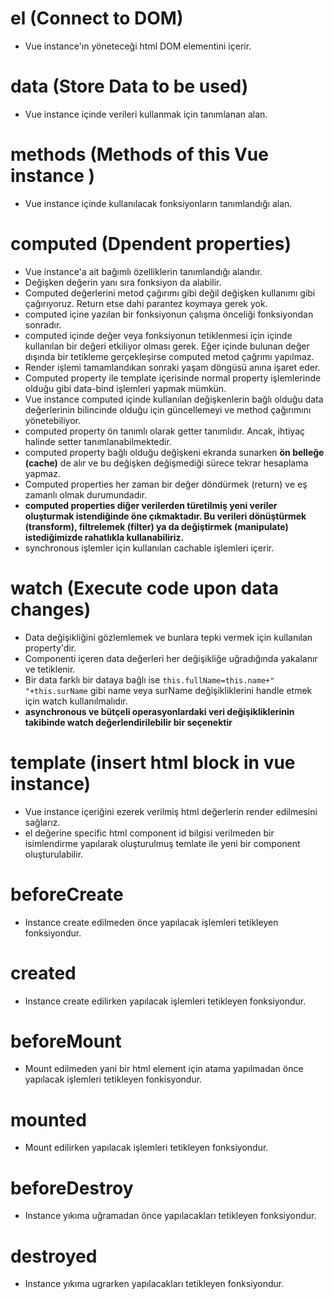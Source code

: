 # **el** (Connect to DOM)
- Vue instance'ın yöneteceği html DOM elementini içerir.

# **data** (Store Data to be used)
- Vue instance içinde verileri kullanmak için tanımlanan alan.

# **methods** (Methods of this Vue instance )
- Vue instance içinde kullanılacak fonksiyonların tanımlandığı alan.

# **computed** (Dpendent properties)
- Vue instance'a ait bağımlı özelliklerin tanımlandığı alandır.
- Değişken değerin yanı sıra fonksiyon da alabilir.
- Computed değerlerini metod çağırımı gibi değil değişken kullanımı gibi çağırıyoruz. Return etse dahi parantez koymaya gerek yok.
- computed içine yazılan bir fonksiyonun çalışma önceliği fonksiyondan sonradır.
- computed içinde değer veya fonksiyonun tetiklenmesi için içinde kullanılan bir değeri etkiliyor olması gerek. Eğer içinde bulunan değer dışında bir tetikleme gerçekleşirse computed metod çağrımı yapılmaz.
- Render işlemi tamamlandıkan sonraki yaşam döngüsü anına işaret eder.
- Computed property ile template içerisinde normal property işlemlerinde olduğu gibi data-bind işlemleri yapmak mümkün.
- Vue instance computed içinde kullanılan değişkenlerin bağlı olduğu data değerlerinin bilincinde olduğu için güncellemeyi ve method çağırımını yönetebiliyor.
- computed property ön tanımlı olarak getter tanımlıdır. Ancak, ihtiyaç halinde setter tanımlanabilmektedir.
- computed property bağlı olduğu değişkeni ekranda sunarken **ön belleğe (cache)** de alır ve bu değişken değişmediği sürece tekrar hesaplama yapmaz.
- Computed properties her zaman bir değer döndürmek (return) ve eş zamanlı olmak durumundadır.
- **computed properties diğer verilerden türetilmiş yeni veriler oluşturmak istendiğinde öne çıkmaktadır. Bu verileri dönüştürmek (transform), filtrelemek (filter) ya da değiştirmek (manipulate) istediğimizde rahatlıkla kullanabiliriz.**
- synchronous işlemler için kullanılan cachable işlemleri içerir.

# **watch** (Execute code upon data changes)
- Data değişikliğini gözlemlemek ve bunlara tepki vermek için kullanılan property'dir.
- Componenti içeren data değerleri her değişikliğe uğradığında yakalanır ve tetiklenir.
- Bir data farklı bir dataya bağlı ise `this.fullName=this.name+" "+this.surName` gibi name veya surName değişikliklerini handle etmek için watch kullanılmalıdır.
- **asynchronous ve bütçeli operasyonlardaki veri değişikliklerinin takibinde watch değerlendirilebilir bir seçenektir**

# **template** (insert html block in vue instance)
- Vue instance içeriğini ezerek verilmiş html değerlerin render edilmesini sağlarız.
- el değerine specific html component id bilgisi verilmeden bir isimlendirme yapılarak oluşturulmuş temlate ile yeni bir component oluşturulabilir.

# **beforeCreate**
- Instance create edilmeden önce yapılacak işlemleri tetikleyen fonksiyondur.

# **created** 
- Instance create edilirken yapılacak işlemleri tetikleyen fonksiyondur.

# **beforeMount**
- Mount edilmeden yani bir html element için atama yapılmadan önce yapılacak işlemleri tetikleyen fonkisyondur.

# **mounted**
- Mount edilirken yapılacak işlemleri tetikleyen fonksiyondur.

# **beforeDestroy**
- Instance yıkıma uğramadan önce yapılacakları tetikleyen fonksiyondur.

# **destroyed**
- Instance yıkıma ugrarken yapılacakları tetikleyen fonksiyondur.





